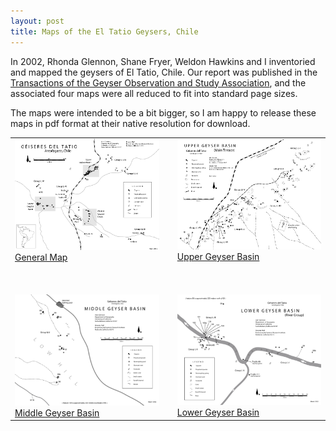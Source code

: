 ```yaml
---
layout: post
title: Maps of the El Tatio Geysers, Chile
---
```


In 2002, Rhonda Glennon, Shane Fryer, Weldon Hawkins and I inventoried and mapped the geysers of El Tatio, Chile. 
Our report was published in the <a href="https://www.researchgate.net/publication/284255246_The_extraordinary_thermal_activity_of_El_Tatio_Geyser_Field_Antofagasta_Region_Chile">Transactions of the Geyser Observation and Study Association</a>, and the associated four maps were all reduced to fit into standard page sizes.

The maps were intended to be a bit bigger, so I am happy to release these maps in pdf format at their native resolution for download.

<table>
<tr>
<td><a href="/public/posts/tatiogeneral.pdf"><img src="/public/posts/tatiogeneral.png" /><br />General Map</a></td>
<td width="1rem"></td>
<td><a href="/public/posts/tatioupper.pdf"><img src="/public/posts/tatioupper.png" /><br />Upper Geyser Basin</a></td>
</tr>
<tr><td height="40px"></td></tr>
<tr>
<td><a href="/public/posts/tatiomiddle.pdf"><img src="/public/posts/tatiomiddle.png" /><br />Middle Geyser Basin</a></td>
<td width="1rem"></td>
<td><a href="/public/posts/tatiolower.pdf"><img src="/public/posts/tatiolower.png" /><br />Lower Geyser Basin</a></td>
</tr>
</table>



